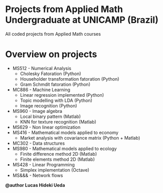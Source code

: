 # Projects from Applied Math Undergraduate at UNICAMP (Brazil)

All coded projects from Applied Math courses

# Overview on projects

- MS512 - Numerical Analysis
  - Cholesky Fatoration (Python)
  - Householder transformation fatoration (Python)
  - Gram Schmdit fatoration (Python)
- MC886 - Machine Learning
  - Linear regression implemented (Python)
  - Topic modelling with LDA (Python)
  - Image recognition (Python)
- MS960 - Image algebra
  - Local binary pattern (Matlab)
  - KNN for texture recognition (Matlab)
- MS629 - Non linear optimization
- MS416 - Mathematical models applied to economy
  - Market analysis with covariance matrix (Python + Matlab)
- MC302 - Data structures
- MS980 - Mathematical models applied to ecology
  - Finite difference method 2D (Matlab)
  - Finite elements method 2D (Matlab)
- MS428 - Linear Programming
  - Simplex implementation (Octave)
- MS&&& - Network flows

**@author Lucas Hideki Ueda**
